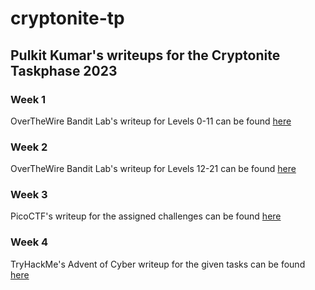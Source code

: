 # cryptonite-tp
## Pulkit Kumar's writeups for the Cryptonite Taskphase 2023


### Week 1
OverTheWire Bandit Lab's writeup for Levels 0-11 can be found [here](https://github.com/buddywhitman/cryptonite-tp/blob/main/week1.md)

### Week 2
OverTheWire Bandit Lab's writeup for Levels 12-21 can be found [here](https://github.com/buddywhitman/cryptonite-tp/blob/main/week2.md)

### Week 3
PicoCTF's writeup for the assigned challenges can be found [here](https://github.com/buddywhitman/cryptonite-tp/blob/main/week3.md)

### Week 4
TryHackMe's Advent of Cyber writeup for the given tasks can be found [here](https://github.com/buddywhitman/cryptonite-tp/blob/main/week4.md)

